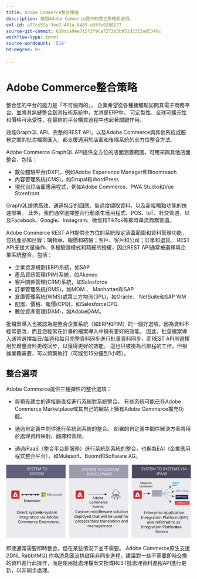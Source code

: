 ```yaml
---
title: Adobe Commerce整合策略
description: 檢閱Adobe Commerce實作的整合策略和選項。
exl-id: af7cc59a-3ee2-461a-8489-a35fe0288277
source-git-commit: 639dca9ee715f2f9ca7272d3b951d3315a85346c
workflow-type: tm+mt
source-wordcount: '518'
ht-degree: 0%

---
```


# Adobe Commerce整合策略

整合您的平台的能力是「不可協商的」。 企業希望從各種接觸點訪問其電子商務平台，並將其無縫整合到其技術系統中，尤其是ERP中。 可定製性、全球可擴充性和價格可承受性，在最終的平台購買過程中也起著關鍵作用。

效能GraphQL API、完整的REST API，以及Adobe Commerce與其他系統或服務之間的批次檔案匯入，都支援適用於店面和後端系統的全方位整合方法。

Adobe Commerce GraphQL API提供全方位的店面涵蓋範圍，可用來與其他店面整合，包括：

- 數位體驗平台(DXP)，例如Adobe Experience Manager和Bloomreach
- 內容管理系統(CMS)，如Drupal和WordPress
- 現代自訂店面應用程式，例如Adobe Commerce、PWA Studio和Vue Storefront

GraphQL提供高效、通道特定的回應、無過度擷取資料，以及新接觸點功能的快速部署。 此外，我們通常選擇整合行動原生應用程式、POS、IoT、社交管道，以及Facebook、Google、Instagram、微信和TikTok等即時串流商務管道。

Adobe Commerce REST API提供全方位的系統設定涵蓋範圍和資料管理功能，包括產品和目錄；購物車、報價和結帳；客戶、客戶和公司；訂單和退貨。 REST API支援大量操作、多種驗證模式和精細的授權，因此REST API通常被選擇與企業系統整合，包括：

- 企業資源規劃(ERP)系統，如SAP
- 產品資訊管理(PIM)系統，如Akeneo
- 客戶關係管理(CRM)系統，如Salesforce
- 訂單管理系統(OMS)，如MOM 、 Manhattan和SAP
- 倉庫管理系統(WMS)或第三方物流(3PL)，如Oracle、 NetSuite和SAP WM
- 配置、價格、報價(CPQ)，如SalesforceCPQ
- 數位資產管理(DAM)，如AdobeDAM。

批檔案導入也被認為是整合企業系統（如ERP和PIM）的一個好選項，因為資料不經常更改，而且您經常在計畫的檔案導入中擁有更好的效能。 因此，批量檔案導入通常選擇每日/每週和每月完整資料同步進行批量資料同步，而REST API則選擇用於增量資料更改同步，以獲得更好的效能。 這也只被視為已排程的工作，但根據業務需要，可以頻繁執行（可能每15分鐘到1小時）。

## 整合選項

Adobe Commerce提供三種彈性的整合選項：

- 與預先建立的連接器直接進行系統對系統整合。 有些系統可能已在Adobe Commerce Marketplace或其自己的網站上擁有Adobe Commerce擴充功能。

- 通過自定義中間件進行系統到系統的整合。 部署的自定義中間件解決方案將用於處理資料映射、翻譯和管理。

- 通過iPaaS（整合平台即服務）進行系統到系統的整合，也稱為EAI（企業應用程式整合平台），如Mulesoft、Boomi和Software AG。

![Adobe Commerce整合選項](../../assets/playbooks/integration-options.svg)

即使通常需要即時整合，但在某些情況下並不需要。 Adobe Commerce原生支援 [!DNL RabbitMQ] 作為消息匯流排啟用非同步進程，建議對一些不需要即時交換的資料進行此操作，而是使用批處理檔案交換或REST批處理資料進程API進行更新，以非同步處理。
